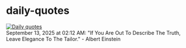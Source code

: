 # daily-quotes
[![Daily quotes](https://github.com/ceepu8/daily-quotes/actions/workflows/daily-quote.yml/badge.svg)](https://github.com/ceepu8/daily-quotes/actions/workflows/daily-quote.yml)<br/>
September 13, 2025 at 02:12 AM: "If You Are Out To Describe The Truth, Leave Elegance To The Tailor." - Albert Einstein
